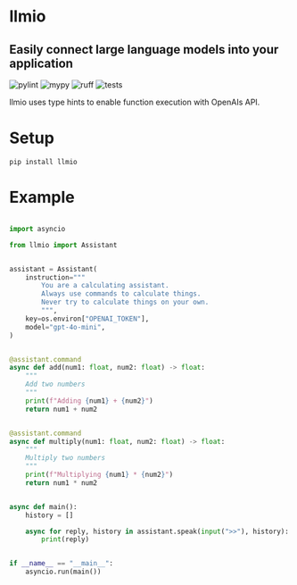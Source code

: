 # llmio
## Easily connect large language models into your application

![pylint](https://github.com/badgeir/llmio/actions/workflows/pylint.yml/badge.svg)
![mypy](https://github.com/badgeir/llmio/actions/workflows/mypy.yml/badge.svg)
![ruff](https://github.com/badgeir/llmio/actions/workflows/ruff.yml/badge.svg)
![tests](https://github.com/badgeir/llmio/actions/workflows/test.yml/badge.svg)

llmio uses type hints to enable function execution with OpenAIs API.

# Setup

```
pip install llmio
```

# Example

``` python

import asyncio

from llmio import Assistant


assistant = Assistant(
    instruction="""
        You are a calculating assistant.
        Always use commands to calculate things.
        Never try to calculate things on your own.
        """,
    key=os.environ["OPENAI_TOKEN"],
    model="gpt-4o-mini",
)


@assistant.command
async def add(num1: float, num2: float) -> float:
    """
    Add two numbers
    """
    print(f"Adding {num1} + {num2}")
    return num1 + num2


@assistant.command
async def multiply(num1: float, num2: float) -> float:
    """
    Multiply two numbers
    """
    print(f"Multiplying {num1} * {num2}")
    return num1 * num2


async def main():
    history = []

    async for reply, history in assistant.speak(input(">>"), history):
        print(reply)


if __name__ == "__main__":
    asyncio.run(main())
```
